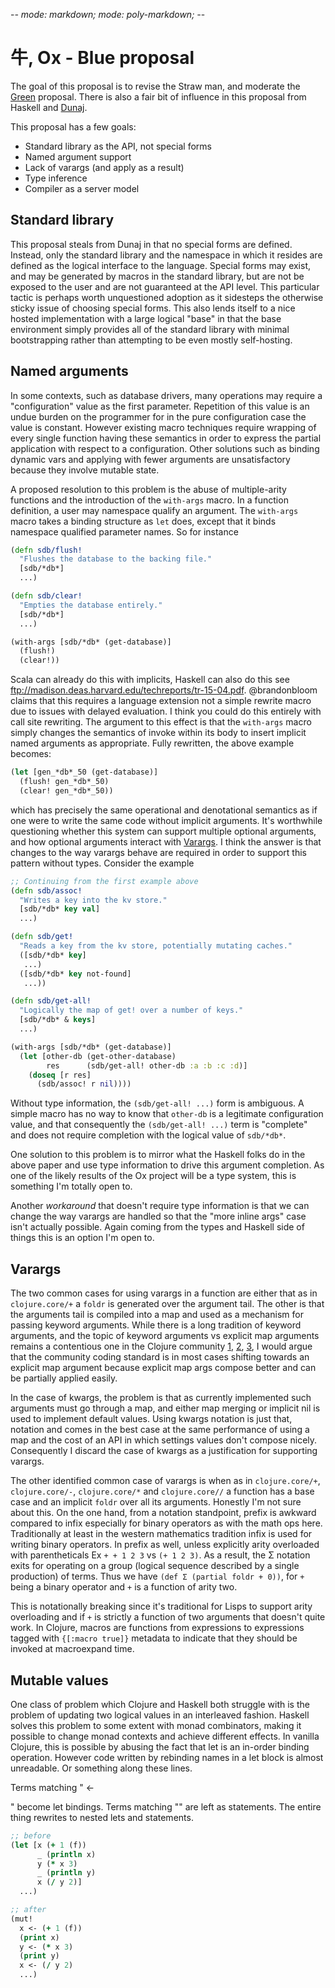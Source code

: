 -*- mode: markdown; mode: poly-markdown; -*-
# 牛, Ox - Blue proposal

The goal of this proposal is to revise the Straw man, and moderate the [Green](/green/) proposal.
There is also a fair bit of influence in this proposal from Haskell and [Dunaj](http://dunaj.org).

This proposal has a few goals:

- Standard library as the API, not special forms
- Named argument support
- Lack of varargs (and apply as a result)
- Type inference
- Compiler as a server model

## Standard library
This proposal steals from Dunaj in that no special forms are defined.
Instead, only the standard library and the namespace in which it resides are defined as the logical interface to the language.
Special forms may exist, and may be generated by macros in the standard library, but are not be exposed to the user and are not guaranteed at the API level.
This particular tactic is perhaps worth unquestioned adoption as it sidesteps the otherwise sticky issue of choosing special forms.
This also lends itself to a nice hosted implementation with a large logical "base" in that the base environment simply provides all of the standard library with minimal bootstrapping rather than attempting to be even mostly self-hosting.

## Named arguments
In some contexts, such as database drivers, many operations may require a "configuration" value as the first parameter.
Repetition of this value is an undue burden on the programmer for in the pure configuration case the value is constant.
However existing macro techniques require wrapping of every single function having these semantics in order to express the partial application with respect to a configuration.
Other solutions such as binding dynamic vars and applying with fewer arguments are unsatisfactory because they involve mutable state.

A proposed resolution to this problem is the abuse of multiple-arity functions and the introduction of the `with-args` macro.
In a function definition, a user may namespace qualify an argument.
The `with-args` macro takes a binding structure as `let` does, except that it binds namespace qualified parameter names.
So for instance

```clojure
(defn sdb/flush!
  "Flushes the database to the backing file."
  [sdb/*db*]
  ...)

(defn sdb/clear!
  "Empties the database entirely."
  [sdb/*db*]
  ...)

(with-args [sdb/*db* (get-database)]
  (flush!)
  (clear!))
```

Scala can already do this with implicits, Haskell can also do this see ftp://madison.deas.harvard.edu/techreports/tr-15-04.pdf.
@brandonbloom claims that this requires a language extension not a simple rewrite macro due to issues with delayed evaluation.
I think you could do this entirely with call site rewriting.
The argument to this effect is that the `with-args` macro simply changes the semantics of invoke within its body to insert implicit named arguments as appropriate.
Fully rewritten, the above example becomes:

```clojure
(let [gen_*db*_50 (get-database)]
  (flush! gen_*db*_50)
  (clear! gen_*db*_50))
```

which has precisely the same operational and denotational semantics as if one were to write the same code without implicit arguments.
It's worthwhile questioning whether this system can support multiple optional arguments, and how optional arguments interact with [Varargs](#varargs).
I think the answer is that changes to the way varargs behave are required in order to support this pattern without types.
Consider the example

```clojure
;; Continuing from the first example above
(defn sdb/assoc!
  "Writes a key into the kv store."
  [sdb/*db* key val]
  ...)

(defn sdb/get!
  "Reads a key from the kv store, potentially mutating caches."
  ([sdb/*db* key]
   ...)
  ([sdb/*db* key not-found]
   ...))

(defn sdb/get-all!
  "Logically the map of get! over a number of keys."
  [sdb/*db* & keys]
  ...)

(with-args [sdb/*db* (get-database)]
  (let [other-db (get-other-database)
        res      (sdb/get-all! other-db :a :b :c :d)]
    (doseq [r res]
      (sdb/assoc! r nil))))

```

Without type information, the `(sdb/get-all! ...)` form is ambiguous.
A simple macro has no way to know that `other-db` is a legitimate configuration value, and that consequently the `(sdb/get-all! ...)` term is "complete" and does not require completion with the logical value of `sdb/*db*`.

One solution to this problem is to mirror what the Haskell folks do in the above paper and use type information to drive this argument completion.
As one of the likely results of the Ox project will be a type system, this is something I'm totally open to.

Another _workaround_ that doesn't require type information is that we can change the way varargs are handled so that the "more inline args" case isn't actually possible.
Again coming from the types and Haskell side of things this is an option I'm open to.

## Varargs

The two common cases for using varargs in a function are either that as in `clojure.core/+` a `foldr` is generated over the argument tail.
The other is that the arguments tail is compiled into a map and used as a mechanism for passing keyword arguments.
While there is a long tradition of keyword arguments, and the topic of keyword arguments vs explicit map arguments remains a contentious one in the Clojure community [1](https://groups.google.com/d/msg/clojure/yzLCZh-GiQ8/etKrIdgJz-sJ), [2](http://dev.clojure.org/display/community/Library+Coding+Standards), [3](http://yellerapp.com/posts/2015-03-22-the-trouble-with-kwargs.html), I would argue that the community coding standard is in most cases shifting towards an explicit map argument because explicit map args compose better and can be partially applied easily.

In the case of kwargs, the problem is that as currently implemented such arguments must go through a map, and either map merging or implicit nil is used to implement default values.
Using kwargs notation is just that, notation and comes in the best case at the same performance of using a map and the cost of an API in which settings values don't compose nicely.
Consequently I discard the case of kwargs as a justification for supporting varargs.

The other identified common case of varargs is when as in `clojure.core/+`, `clojure.core/-`, `clojure.core/*` and `clojure.core//` a function has a base case and an implicit `foldr` over all its arguments.
Honestly I'm not sure about this.
On the one hand, from a notation standpoint, prefix is awkward compared to infix especially for binary operators as with the math ops here.
Traditionally at least in the western mathematics tradition infix is used for writing binary operators.
In prefix as well, unless explicitly arity overloaded with parentheticals Ex `+ + 1 2 3` vs `(+ 1 2 3)`.
As a result, the Σ notation exits for operating on a group (logical sequence described by a single production) of terms.
Thus we have `(def Σ (partial foldr + 0))`, for `+` being a binary operator and `+` is a function of arity two.

This is notationally breaking since it's traditional for Lisps to support arity overloading and if `+` is strictly a function of two arguments that doesn't quite work.
In Clojure, macros are functions from expressions to expressions tagged with `{[:macro true]}` metadata to indicate that they should be invoked at macroexpand time.



## Mutable values
One class of problem which Clojure and Haskell both struggle with is the problem of updating two logical values in an interleaved fashion.
Haskell solves this problem to some extent with monad combinators, making it possible to change monad contexts and achieve different effects.
In vanilla Clojure, this is possible by abusing the fact that let is an in-order binding operation.
However code written by rebinding names in a let block is almost unreadable.
Or something along these lines.

Terms matching "<sym> <- <form>" become let bindings.
Terms matching "<sym>" are left as statements.
The entire thing rewrites to nested lets and statements.

```clojure
;; before
(let [x (+ 1 (f))
      _ (println x)
      y (* x 3)
      _ (println y)
      x (/ y 2)]
  ...)

;; after
(mut!
  x <- (+ 1 (f))
  (print x)
  y <- (* x 3)
  (print y)
  x <- (/ y 2)
  ...)
```
